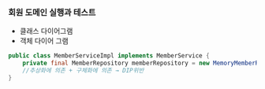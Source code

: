 ### 회원 도메인 실행과 테스트
- 클래스 다이어그램
- 객체 다이어 그램

```java
public class MemberServiceImpl implements MemberService {
    private final MemberRepository memberRepository = new MemoryMemberRepository();
    //추상화에 의존 + 구체화에 의존 → DIP위반
}
```